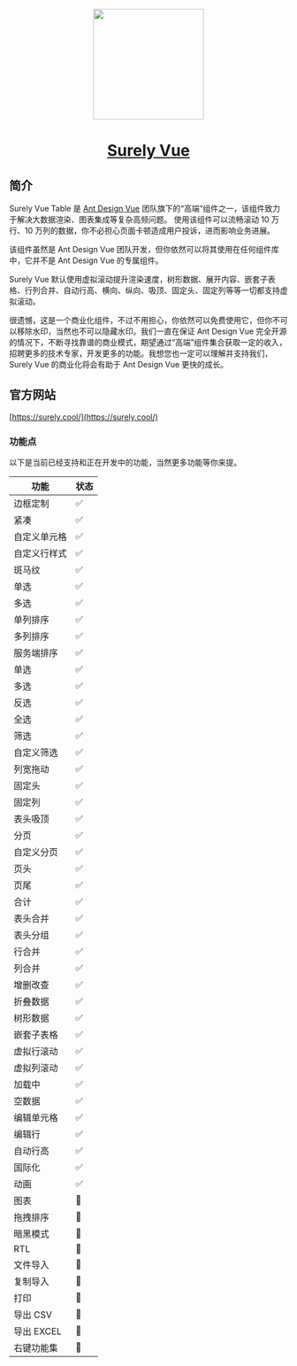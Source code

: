 <p align="center">
  <a href="https://surely.cool/">
    <img width="200" src="https://github.com/surely-vue/table/blob/main/src/assets/surely-vue-logo.png?raw=true">
  </a>
</p>

<h1 align="center">
  <a href="https://surely.cool/" target="_blank">Surely Vue</a>
</h1>

## 简介

Surely Vue Table 是 [Ant Design Vue](https://www.antdv.com/) 团队旗下的“高端”组件之一，该组件致力于解决大数据渲染、图表集成等复杂高频问题。 使用该组件可以流畅滚动 10 万行、10 万列的数据，你不必担心页面卡顿造成用户投诉，进而影响业务进展。

该组件虽然是 Ant Design Vue 团队开发，但你依然可以将其使用在任何组件库中，它并不是 Ant Design Vue 的专属组件。

Surely Vue 默认使用虚拟滚动提升渲染速度，树形数据、展开内容、嵌套子表格、行列合并、自动行高、横向、纵向、吸顶、固定头、固定列等等一切都支持虚拟滚动。

很遗憾，这是一个商业化组件，不过不用担心，你依然可以免费使用它，但你不可以移除水印，当然也不可以隐藏水印。我们一直在保证 Ant Design Vue 完全开源的情况下，不断寻找靠谱的商业模式，期望通过“高端”组件集合获取一定的收入，招聘更多的技术专家，开发更多的功能。我想您也一定可以理解并支持我们，Surely Vue 的商业化将会有助于 Ant Design Vue 更快的成长。

## 官方网站

[https://surely.cool/](https://surely.cool/)

### 功能点

以下是当前已经支持和正在开发中的功能，当然更多功能等你来提。

| 功能         | 状态 |
| ------------ | ---- |
| 边框定制     | ✅   |
| 紧凑         | ✅   |
| 自定义单元格 | ✅   |
| 自定义行样式 | ✅   |
| 斑马纹       | ✅   |
| 单选         | ✅   |
| 多选         | ✅   |
| 单列排序     | ✅   |
| 多列排序     | ✅   |
| 服务端排序   | ✅   |
| 单选         | ✅   |
| 多选         | ✅   |
| 反选         | ✅   |
| 全选         | ✅   |
| 筛选         | ✅   |
| 自定义筛选   | ✅   |
| 列宽拖动     | ✅   |
| 固定头       | ✅   |
| 固定列       | ✅   |
| 表头吸顶     | ✅   |
| 分页         | ✅   |
| 自定义分页   | ✅   |
| 页头         | ✅   |
| 页尾         | ✅   |
| 合计         | ✅   |
| 表头合并     | ✅   |
| 表头分组     | ✅   |
| 行合并       | ✅   |
| 列合并       | ✅   |
| 增删改查     | ✅   |
| 折叠数据     | ✅   |
| 树形数据     | ✅   |
| 嵌套子表格   | ✅   |
| 虚拟行滚动   | ✅   |
| 虚拟列滚动   | ✅   |
| 加载中       | ✅   |
| 空数据       | ✅   |
| 编辑单元格   | ✅   |
| 编辑行       | ✅   |
| 自动行高     | ✅   |
| 国际化       | ✅   |
| 动画         | ✅   |
| 图表         | 🚧   |
| 拖拽排序     | 🚧   |
| 暗黑模式     | 🚧   |
| RTL          | 🚧   |
| 文件导入     | 🚧   |
| 复制导入     | 🚧   |
| 打印         | 🚧   |
| 导出 CSV     | 🚧   |
| 导出 EXCEL   | 🚧   |
| 右键功能集   | 🚧   |
